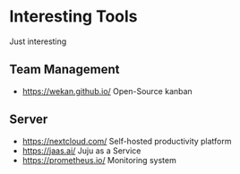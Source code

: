 # Interesting Tools
Just interesting

## Team Management
* https://wekan.github.io/ Open-Source kanban

## Server
* https://nextcloud.com/ Self-hosted productivity platform
* https://jaas.ai/ Juju as a Service
* https://prometheus.io/ Monitoring system
